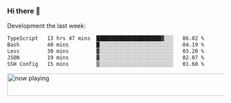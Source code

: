 ### Hi there 👋

Development the last week:
<!--START_SECTION:waka-->

```txt
TypeScript   13 hrs 47 mins  █████████████████████▓░░░   86.02 %
Bash         40 mins         █░░░░░░░░░░░░░░░░░░░░░░░░   04.19 %
Less         30 mins         ▓░░░░░░░░░░░░░░░░░░░░░░░░   03.20 %
JSON         19 mins         ▓░░░░░░░░░░░░░░░░░░░░░░░░   02.07 %
SSH Config   15 mins         ▒░░░░░░░░░░░░░░░░░░░░░░░░   01.60 %
```

<!--END_SECTION:waka-->

<!--
**JASONPANGGO/jasonpanggo** is a ✨ _special_ ✨ repository because its `README.md` (this file) appears on your GitHub profile.

Here are some ideas to get you started:

- 🔭 I’m currently working on ...
- 🌱 I’m currently learning ...
- 👯 I’m looking to collaborate on ...
- 🤔 I’m looking for help with ...
- 💬 Ask me about ...
- 📫 How to reach me: ...
- 😄 Pronouns: ...
- ⚡ Fun fact: ...
-->

<a href="https://volt.fm/user/q8yd9e79csfr57rt" target="_blank"><img src="https://spotify-badge-egoist.vercel.app/api/now-playing" width="540" height="52" alt="now playing"></a>

